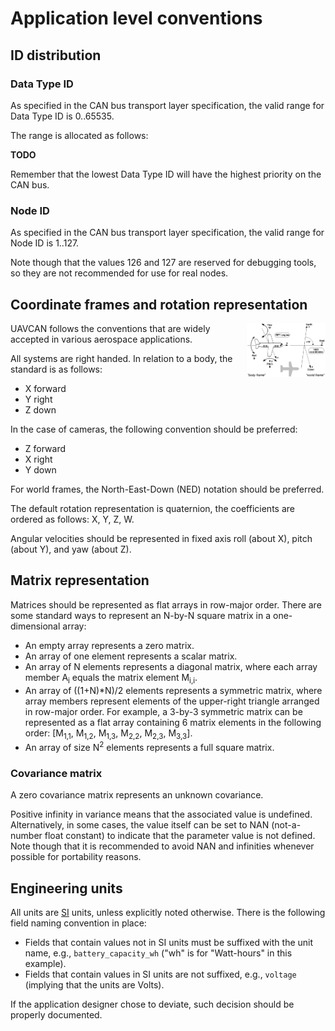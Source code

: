 ---
---

# Application level conventions

## ID distribution

### Data Type ID

As specified in the CAN bus transport layer specification, the valid range for Data Type ID is 0..65535.

The range is allocated as follows:

**TODO**

Remember that the lowest Data Type ID will have the highest priority on the CAN bus.

### Node ID

As specified in the CAN bus transport layer specification, the valid range for Node ID is 1..127.

Note though that the values 126 and 127 are reserved for debugging tools,
so they are not recommended for use for real nodes.

## Coordinate frames and rotation representation

<a  href="figures/rpy_angles_of_airplanes.png">
<img src="figures/rpy_angles_of_airplanes.png" style="float: right; max-width: 25%"/>
</a>

UAVCAN follows the conventions that are widely accepted in various aerospace applications.

All systems are right handed. In relation to a body, the standard is as follows:

* X forward
* Y right
* Z down

In the case of cameras, the following convention should be preferred:

* Z forward
* X right
* Y down

For world frames, the North-East-Down (NED) notation should be preferred.

The default rotation representation is quaternion, the coefficients are ordered as follows: X, Y, Z, W.

Angular velocities should be represented in fixed axis roll (about X), pitch (about Y), and yaw (about Z).

## Matrix representation

Matrices should be represented as flat arrays in row-major order.
There are some standard ways to represent an N-by-N square matrix in a one-dimensional array:

* An empty array represents a zero matrix.
* An array of one element represents a scalar matrix.
* An array of N elements represents a diagonal matrix,
where each array member A<sub>i</sub> equals the matrix element M<sub>i,i</sub>.
* An array of ((1+N)*N)/2 elements represents a symmetric matrix,
where array members represent elements of the upper-right triangle arranged in row-major order.
For example, a 3-by-3 symmetric matrix can be represented as a flat array containing 6 matrix elements
in the following order:
[M<sub>1,1</sub>, M<sub>1,2</sub>, M<sub>1,3</sub>, M<sub>2,2</sub>, M<sub>2,3</sub>, M<sub>3,3</sub>].
* An array of size N<sup>2</sup> elements represents a full square matrix.

### Covariance matrix

A zero covariance matrix represents an unknown covariance.

Positive infinity in variance means that the associated value is undefined.
Alternatively, in some cases, the value itself can be set to NAN (not-a-number float constant) to indicate that
the parameter value is not defined.
Note though that it is recommended to avoid NAN and infinities whenever possible for portability reasons.

## Engineering units

All units are [SI](http://en.wikipedia.org/wiki/International_System_of_Units) units, unless explicitly noted otherwise.
There is the following field naming convention in place:

* Fields that contain values not in SI units must be suffixed with the unit name, e.g.,
`battery_capacity_wh` ("wh" is for "Watt-hours" in this example).
* Fields that contain values in SI units are not suffixed, e.g., `voltage` (implying that the units are Volts).

If the application designer chose to deviate, such decision should be properly documented.
